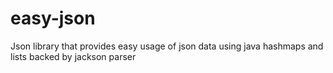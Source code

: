 # easy-json
Json library that provides easy usage of json data using java hashmaps and lists backed by jackson parser
